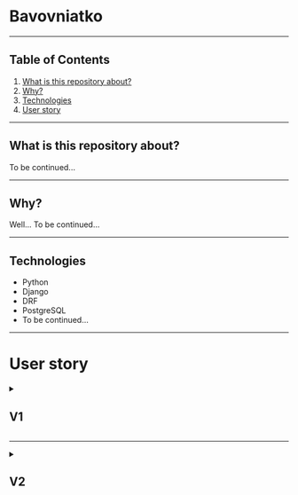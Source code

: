 
# Bavovniatko

____
## Table of Contents
1. [What is this repository about?](#what-is-this-repository-about)
2. [Why?](#why)
3. [Technologies](#technologies)
4. [User story](#user-story)
____

## What is this repository about?
To be continued...
____

## Why?
Well... To be continued...
____

## Technologies
* Python
* Django
* DRF
* PostgreSQL
* To be continued...
____

# User story

<details>
<summary>

## V1

</summary>

## Anonymous
### 1. As an `Anonymous`, I can ..., so that ...

----
## User
### 1. As a `User`, I can do everything Anonymous does 
### 2. As a `User`, I can ..., so that ...
### 3. As a `User`,

---- 
## Administrator
### 1. As an `Administrator`, I can do everything User does 
### 2. As an `Administrator`,

</details>

____

<details>
<summary>

## V2

</summary>


</details>